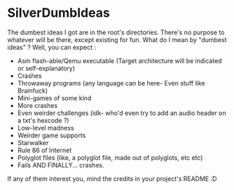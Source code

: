 # SilverDumbIdeas
The dumbest ideas I got are in the root's directories. There's no purpose to whatever will be there, except existing for fun.
What do I mean by "dumbest ideas" ? Well, you can expect :
  - Asm flash-able/Qemu executable (Target architecture will be indicated or self-explanatory)
  - Crashes
  - Throwaway programs (any language can be here- Even stuff like Brainfuck)
  - Mini-games of some kind
  - More crashes
  - Even weirder challenges (idk- who'd even try to add an audio header on a txt's hexcode ?)
  - Low-level madness
  - Weirder game supports
  - Starwalker
  - Rule 86 of Internet
  - Polyglot files (like, a polyglot file, made out of polyglots, etc etc)
  - Fails AND FINALLY... crashes.

If any of them interest you, mind the credits in your project's README :D 

